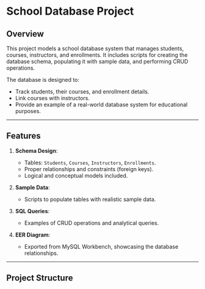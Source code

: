 # School Database Project

## Overview
This project models a school database system that manages students, courses, instructors, and enrollments. It includes scripts for creating the database schema, populating it with sample data, and performing CRUD operations. 

The database is designed to:
- Track students, their courses, and enrollment details.
- Link courses with instructors.
- Provide an example of a real-world database system for educational purposes.

---

## Features
1. **Schema Design**:
   - Tables: `Students`, `Courses`, `Instructors`, `Enrollments`.
   - Proper relationships and constraints (foreign keys).
   - Logical and conceptual models included.

2. **Sample Data**:
   - Scripts to populate tables with realistic sample data.

3. **SQL Queries**:
   - Examples of CRUD operations and analytical queries.

4. **EER Diagram**:
   - Exported from MySQL Workbench, showcasing the database relationships.

---

## Project Structure

